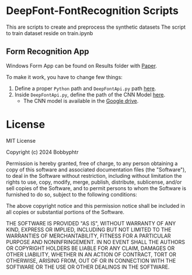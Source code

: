 # DeepFont-FontRecognition Scripts
This are scripts to create and preprocess the synthetic datasets
The script to train dataset reside on train.ipynb

## Form Recognition App
Windows Form App can be found on Results folder with [Paper](https://github.com/Bobbyphtr/DeepFont-FontRecognition/blob/master/Results/Paper%20DeepFont%20-%20IJMLC.pdf).

To make it work, you have to change few things:
1. Define a proper `Python` path and `DeepFontApi.py` path [here](https://github.com/Bobbyphtr/DeepFont-FontRecognition/blob/3780ff236457d6b5ddd79c9eefd30081143a0418/Results/FontRecFormsApp/FontRecFormsApp/MainForm.cs#L267-L268).
2. Inside `DeepFontApi.py`, define the path of the CNN Model [here](https://github.com/Bobbyphtr/DeepFont-FontRecognition/blob/3780ff236457d6b5ddd79c9eefd30081143a0418/DeepFontAPI.py#L36-L37).
    -  The CNN model is available in the [Google drive](https://drive.google.com/file/d/1YjO_7zXedG237yoABbUbqrO0mrdBQATx/view?usp=drive_link).

# License
MIT License

Copyright (c) 2024 Bobbyphtr

Permission is hereby granted, free of charge, to any person obtaining a copy
of this software and associated documentation files (the "Software"), to deal
in the Software without restriction, including without limitation the rights
to use, copy, modify, merge, publish, distribute, sublicense, and/or sell
copies of the Software, and to permit persons to whom the Software is
furnished to do so, subject to the following conditions:

The above copyright notice and this permission notice shall be included in all
copies or substantial portions of the Software.

THE SOFTWARE IS PROVIDED "AS IS", WITHOUT WARRANTY OF ANY KIND, EXPRESS OR
IMPLIED, INCLUDING BUT NOT LIMITED TO THE WARRANTIES OF MERCHANTABILITY,
FITNESS FOR A PARTICULAR PURPOSE AND NONINFRINGEMENT. IN NO EVENT SHALL THE
AUTHORS OR COPYRIGHT HOLDERS BE LIABLE FOR ANY CLAIM, DAMAGES OR OTHER
LIABILITY, WHETHER IN AN ACTION OF CONTRACT, TORT OR OTHERWISE, ARISING FROM,
OUT OF OR IN CONNECTION WITH THE SOFTWARE OR THE USE OR OTHER DEALINGS IN THE
SOFTWARE.
